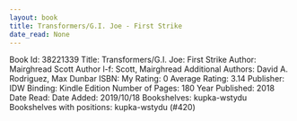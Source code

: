 ```yaml
---
layout: book
title: Transformers/G.I. Joe - First Strike
date_read: None
---
```


Book Id: 38221339
Title: Transformers/G.I. Joe: First Strike
Author: Mairghread Scott
Author l-f: Scott, Mairghread
Additional Authors: David A. Rodriguez, Max Dunbar
ISBN: 
My Rating: 0
Average Rating: 3.14
Publisher: IDW
Binding: Kindle Edition
Number of Pages: 180
Year Published: 2018
Date Read: 
Date Added: 2019/10/18
Bookshelves: kupka-wstydu
Bookshelves with positions: kupka-wstydu (#420)

